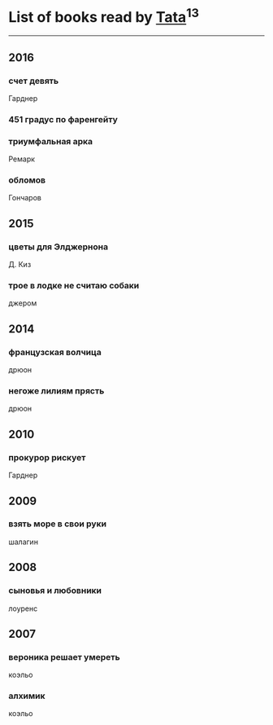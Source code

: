 # List of books read by [Tata](https://plus.google.com/117259578808269091662)<sup>13</sup>
---

## 2016

### счет девять
Гарднер


### 451 градус по фаренгейту


### триумфальная арка
Ремарк


### обломов
Гончаров



## 2015

### цветы для Элджернона
Д. Киз


### трое в лодке не считаю собаки
джером



## 2014

### французская волчица
дрюон


### негоже лилиям прясть
дрюон



## 2010

### прокурор рискует
Гарднер



## 2009

### взять море в свои руки
шалагин



## 2008

### сыновья и любовники
лоуренс



## 2007

### вероника решает умереть
коэльо


### алхимик
коэльо



